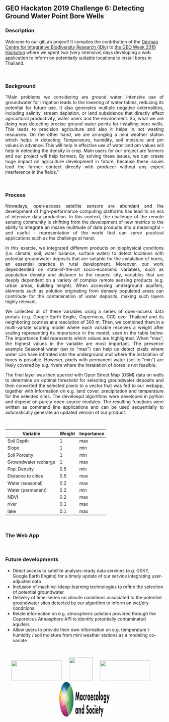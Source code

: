 ## GEO Hackaton 2019 Challenge 6: Detecting Ground Water Point Bore Wells

### Description
Welcome to our gitLab project! It compiles the contribution of the <a href="https://www.idiv.de/en">German Centre for Integrative Biodiversity Research (iDiv)</a> to <a href="https://www.earthobservations.org/geoweek19.php?t=hackathon_about">the GEO Week 2019 Hackaton</a> where we spent two (very intensive) days developing a web application to inform on potentiatly suitable locations to install bores in Thailand.

</br>

### Background
<p align="justify">
"Main problems we considering are ground water. Intensive use of groundwater for irrigation leads to the lowering of water tables, reducing its potential for future use. It also generates multiple negative externalities, including salinity, stream depletion, or land subsidence that directly affect agricultural productivity, water users and the environment. So, what we are doing was detecting precise ground water points for installing bore wells. This leads to precision agriculture and also it helps in not wasting resources. On the other hand, we are arranging a mini weather station which helps in detecting Temperature, humidity, soil moisture and pm values in advance. This will help in effective use of water and pm values will help in detecting the density in crop. Main users for our project are farmers and our project will help farmers. By solving these issues, we can create huge impact on agriculture development in future, because these issues lead the farmer contact directly with producer without any expert interference in the fields."
</p>

</br>

### Process
<p align="justify">
Nowadays, open-access satellite sensors are abundant and the development of high-performance computing platforms has lead to an era of intensive data production. In this context, the challenge of the remote sensing community is shiftting from the development of new metrics to the ability to integrate an insane multitude of data products into a meaningful - and useful - representation of the world that can serve practical applications such as the challenge at hand.
</p>
<p align="justify">
In this exercie, we integrated different products on biophysical conditons (i.e. climate, soil, water balance, surface water) to detect locations with potential groundwater deposits that are suitable for the instalation of bores, an essential practice in rural development. Moreover, our work dependended on state-of-the-art socio-economic variables, such as population density and distance to the nearest city, variables that are deeply dependent on a variety of complex remote sensing products (e.g. urban areas, building height). When accessing underground aquifers, elements such as polution originating from densely populated areas can contribute for the contamination of water deposits, making such layers highly relevant.
</p>
<p align="justify">
We collected all of these variables using a series of open-access data portals (e.g. Google Earth Engile, Copernicus, CCI) over Thailand and its neighboring coutries at a resolution of 300 m. Then, we combined them in a multi-variate scoring model where each variable receives a weight after scaling representing its importance in the model, seen in the table below. The importance field represents which values are highlighted. When "max", the highest values in the variable are most important. The presence example Seasonal water (set to "max") can help us detect pixels where water can have infitrated into the underground and where the instalation of bores is possible. However, pixels with permanent water (set to "min") are likely covered by e.g. rivers where the instalation of bores is not feasible. 
</p>
<p align="justify">
The final layer was then queried with Open Street Map (OSM) data on wells to determine an optimal threshold for selecting groundwater deposits and then converted the selected pixels to a vector that was fed to our webapp, together with information on e.g. land cover, precipitation and temperature for the selected sites. The develoepd algorithms were developed in python and depend on purely open-source modules. The resulting functions were written as command line applications and can be used sequentially to automatically generate an updated version of our product.
</p>

</br>

| Variable             | Weight | Importance |
|----------------------|--------|------------|
| Soil Depth           | 1      | max        |
| Slope                | 1      | min        |
| Soil Porosity        | 1      | min        |
| Growndwater recharge | 1      | max        |
| Pop. Density         | 0.5    | min        |
| Distance to cities   | 0.5    | max        |
| Water (seasonal)     | 0.2    | max        |
| Water (permanent)    | 0.2    | min        |
| NDVI                 | 0.2    | max        |
| river                | 0.1    | max        |
| lake                 | 0.1    | max        |

</br>

### The Web App
<p align="justify">

</p>

</br>

### Future developments
* Direct access to satellite analysis-ready data services (e.g. GSKY, Google Earth Engine) for a timely update of our service integrating user-adjusted data
* Inclusion of machine-/deep-learning technologies to refine the selection of potential groundwater
* Delivery of time-series on climate conditions associated to the potential groundwater sites detected by our algorithm to inform on wet/dry conditions
* Relate information on e.g. atmospheric polution provided through the Copernicus Atmosphere API to identify potentially contaminated aquifers
* Allow users to provide their own information on e.g. temperature / humidity / soil moisture from mini weather stations as a modeling co-variate

</br>

<p align="center">
<a href="https://www.earthobservations.org/geoweek19.php?t=hackathon_about"><img width="160" height="65" src="https://www.earthobservations.org/images/page-graphics/top_banner_main_l_new.png"></a>&nbsp;&nbsp;&nbsp;&nbsp;&nbsp;&nbsp;<a href="https://geobon.org/"><img width="75" height="75" src="https://geobon.org/wp-content/uploads/2018/09/cropped-site-icon.png"></a>&nbsp;&nbsp;&nbsp;&nbsp;&nbsp;&nbsp;<a href="https://www.idiv.de/en"><img width="160" height="65" src="https://www.idiv.de/fileadmin/templates/images/logo.png"></a>&nbsp;&nbsp;&nbsp;&nbsp;&nbsp;&nbsp;<a href="https://www.idiv.de/en/groups_and_people/core_groups/macroecosocial.html"><img width="160" height="110" src="https://github.com/RRemelgado/GEO_Hackaton_2019/blob/master/MaS_long.svg"></a>
</p>
